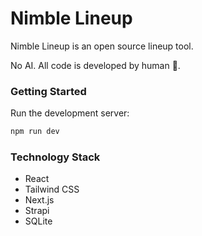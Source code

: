 # Nimble Lineup

Nimble Lineup is an open source lineup tool.

No AI. All code is developed by human &#128104;.

### Getting Started

Run the development server:

```bash
npm run dev
```

### Technology Stack

- React
- Tailwind CSS
- Next.js
- Strapi
- SQLite
